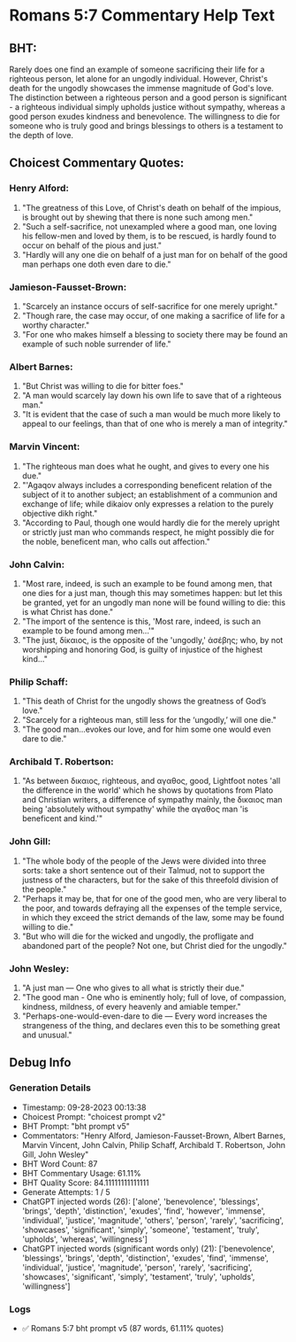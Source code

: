 # Romans 5:7 Commentary Help Text

## BHT:
Rarely does one find an example of someone sacrificing their life for a righteous person, let alone for an ungodly individual. However, Christ's death for the ungodly showcases the immense magnitude of God's love. The distinction between a righteous person and a good person is significant - a righteous individual simply upholds justice without sympathy, whereas a good person exudes kindness and benevolence. The willingness to die for someone who is truly good and brings blessings to others is a testament to the depth of love.

## Choicest Commentary Quotes:
### Henry Alford:
1. "The greatness of this Love, of Christ's death on behalf of the impious, is brought out by shewing that there is none such among men."
2. "Such a self-sacrifice, not unexampled where a good man, one loving his fellow-men and loved by them, is to be rescued, is hardly found to occur on behalf of the pious and just."
3. "Hardly will any one die on behalf of a just man for on behalf of the good man perhaps one doth even dare to die."

### Jamieson-Fausset-Brown:
1. "Scarcely an instance occurs of self-sacrifice for one merely upright."
2. "Though rare, the case may occur, of one making a sacrifice of life for a worthy character."
3. "For one who makes himself a blessing to society there may be found an example of such noble surrender of life."

### Albert Barnes:
1. "But Christ was willing to die for bitter foes."
2. "A man would scarcely lay down his own life to save that of a righteous man."
3. "It is evident that the case of such a man would be much more likely to appeal to our feelings, than that of one who is merely a man of integrity."

### Marvin Vincent:
1. "The righteous man does what he ought, and gives to every one his due."
2. "'Agaqov always includes a corresponding beneficent relation of the subject of it to another subject; an establishment of a communion and exchange of life; while dikaiov only expresses a relation to the purely objective dikh right."
3. "According to Paul, though one would hardly die for the merely upright or strictly just man who commands respect, he might possibly die for the noble, beneficent man, who calls out affection."

### John Calvin:
1. "Most rare, indeed, is such an example to be found among men, that one dies for a just man, though this may sometimes happen: but let this be granted, yet for an ungodly man none will be found willing to die: this is what Christ has done."
2. "The import of the sentence is this, 'Most rare, indeed, is such an example to be found among men...'"
3. "The just, δίκαιος, is the opposite of the 'ungodly,' ἀσέβης; who, by not worshipping and honoring God, is guilty of injustice of the highest kind..."

### Philip Schaff:
1. "This death of Christ for the ungodly shows the greatness of God’s love."
2. "Scarcely for a righteous man, still less for the ‘ungodly,’ will one die."
3. "The good man...evokes our love, and for him some one would even dare to die."

### Archibald T. Robertson:
1. "As between δικαιος, righteous, and αγαθος, good, Lightfoot notes 'all the difference in the world' which he shows by quotations from Plato and Christian writers, a difference of sympathy mainly, the δικαιος man being 'absolutely without sympathy' while the αγαθος man 'is beneficent and kind.'"

### John Gill:
1. "The whole body of the people of the Jews were divided into three sorts: take a short sentence out of their Talmud, not to support the justness of the characters, but for the sake of this threefold division of the people."
2. "Perhaps it may be, that for one of the good men, who are very liberal to the poor, and towards defraying all the expenses of the temple service, in which they exceed the strict demands of the law, some may be found willing to die."
3. "But who will die for the wicked and ungodly, the profligate and abandoned part of the people? Not one, but Christ died for the ungodly."

### John Wesley:
1. "A just man — One who gives to all what is strictly their due."
2. "The good man - One who is eminently holy; full of love, of compassion, kindness, mildness, of every heavenly and amiable temper."
3. "Perhaps-one-would-even-dare to die — Every word increases the strangeness of the thing, and declares even this to be something great and unusual."


## Debug Info
### Generation Details
- Timestamp: 09-28-2023 00:13:38
- Choicest Prompt: "choicest prompt v2"
- BHT Prompt: "bht prompt v5"
- Commentators: "Henry Alford, Jamieson-Fausset-Brown, Albert Barnes, Marvin Vincent, John Calvin, Philip Schaff, Archibald T. Robertson, John Gill, John Wesley"
- BHT Word Count: 87
- BHT Commentary Usage: 61.11%
- BHT Quality Score: 84.11111111111111
- Generate Attempts: 1 / 5
- ChatGPT injected words (26):
	['alone', 'benevolence', 'blessings', 'brings', 'depth', 'distinction', 'exudes', 'find', 'however', 'immense', 'individual', 'justice', 'magnitude', 'others', 'person', 'rarely', 'sacrificing', 'showcases', 'significant', 'simply', 'someone', 'testament', 'truly', 'upholds', 'whereas', 'willingness']
- ChatGPT injected words (significant words only) (21):
	['benevolence', 'blessings', 'brings', 'depth', 'distinction', 'exudes', 'find', 'immense', 'individual', 'justice', 'magnitude', 'person', 'rarely', 'sacrificing', 'showcases', 'significant', 'simply', 'testament', 'truly', 'upholds', 'willingness']

### Logs
- ✅ Romans 5:7 bht prompt v5 (87 words, 61.11% quotes)